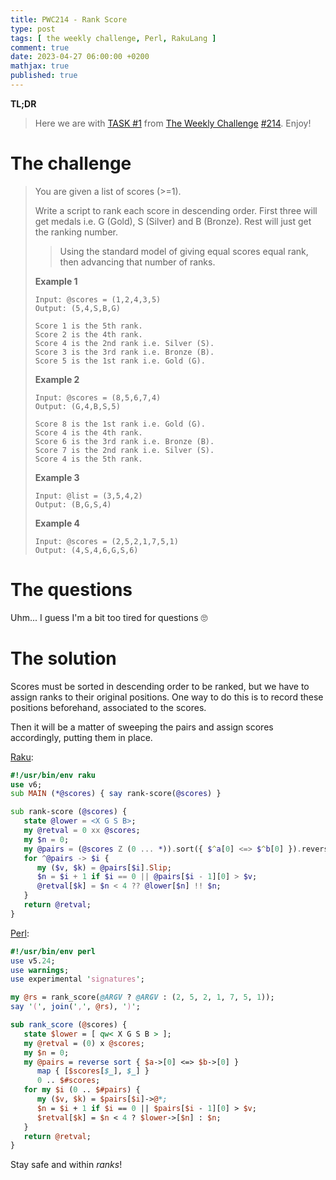 ```yaml
---
title: PWC214 - Rank Score
type: post
tags: [ the weekly challenge, Perl, RakuLang ]
comment: true
date: 2023-04-27 06:00:00 +0200
mathjax: true
published: true
---
```


**TL;DR**

> Here we are with [TASK #1][] from [The Weekly Challenge][]
> [#214][]. Enjoy!

# The challenge

> You are given a list of scores (>=1).
>
> Write a script to rank each score in descending order. First three will
> get medals i.e. G (Gold), S (Silver) and B (Bronze). Rest will just get
> the ranking number.
>
>> Using the standard model of giving equal scores equal rank, then
>> advancing that number of ranks.
>
> **Example 1**
>     
>     Input: @scores = (1,2,4,3,5)
>     Output: (5,4,S,B,G)
>
>     Score 1 is the 5th rank.
>     Score 2 is the 4th rank.
>     Score 4 is the 2nd rank i.e. Silver (S).
>     Score 3 is the 3rd rank i.e. Bronze (B).
>     Score 5 is the 1st rank i.e. Gold (G).
>
> **Example 2**
>
>     Input: @scores = (8,5,6,7,4)
>     Output: (G,4,B,S,5)
>
>     Score 8 is the 1st rank i.e. Gold (G).
>     Score 4 is the 4th rank.
>     Score 6 is the 3rd rank i.e. Bronze (B).
>     Score 7 is the 2nd rank i.e. Silver (S).
>     Score 4 is the 5th rank.
>
> **Example 3**
>
>     Input: @list = (3,5,4,2)
>     Output: (B,G,S,4)
>
> **Example 4**
>
>     Input: @scores = (2,5,2,1,7,5,1)
>     Output: (4,S,4,6,G,S,6)

# The questions

Uhm... I guess I'm a bit too tired for questions 🙄

# The solution

Scores must be sorted in descending order to be ranked, but we have to
assign ranks to their original positions. One way to do this is to record
these positions beforehand, associated to the scores.

Then it will be a matter of sweeping the pairs and assign scores
accordingly, putting them in place.

[Raku][]:

```raku
#!/usr/bin/env raku
use v6;
sub MAIN (*@scores) { say rank-score(@scores) }

sub rank-score (@scores) {
   state @lower = <X G S B>;
   my @retval = 0 xx @scores;
   my $n = 0;
   my @pairs = (@scores Z (0 ... *)).sort({ $^a[0] <=> $^b[0] }).reverse;
   for ^@pairs -> $i {
      my ($v, $k) = @pairs[$i].Slip;
      $n = $i + 1 if $i == 0 || @pairs[$i - 1][0] > $v;
      @retval[$k] = $n < 4 ?? @lower[$n] !! $n;
   }
   return @retval;
}
```

[Perl][]:

```perl
#!/usr/bin/env perl
use v5.24;
use warnings;
use experimental 'signatures';

my @rs = rank_score(@ARGV ? @ARGV : (2, 5, 2, 1, 7, 5, 1));
say '(', join(',', @rs), ')';

sub rank_score (@scores) {
   state $lower = [ qw< X G S B > ];
   my @retval = (0) x @scores;
   my $n = 0;
   my @pairs = reverse sort { $a->[0] <=> $b->[0] }
      map { [$scores[$_], $_] }
      0 .. $#scores;
   for my $i (0 .. $#pairs) {
      my ($v, $k) = $pairs[$i]->@*;
      $n = $i + 1 if $i == 0 || $pairs[$i - 1][0] > $v;
      $retval[$k] = $n < 4 ? $lower->[$n] : $n;
   }
   return @retval;
}
```

Stay safe and within *ranks*!


[The Weekly Challenge]: https://theweeklychallenge.org/
[#214]: https://theweeklychallenge.org/blog/perl-weekly-challenge-214/
[TASK #1]: https://theweeklychallenge.org/blog/perl-weekly-challenge-214/#TASK1
[Perl]: https://www.perl.org/
[Raku]: https://raku.org/
[manwar]: http://www.manwar.org/
